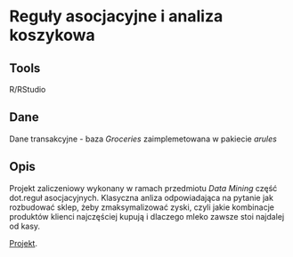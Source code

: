 # Reguły asocjacyjne i analiza koszykowa

## Tools
R/RStudio

## Dane
Dane transakcyjne - baza _Groceries_ zaimplemetowana w pakiecie _arules_

## Opis
Projekt zaliczeniowy wykonany w ramach przedmiotu _Data Mining_ część dot.reguł asocjacyjnych. Klasyczna anliza odpowiadająca na pytanie jak rozbudować sklep, żeby zmaksymalizować zyski, czyli jakie kombinacje produktów klienci najczęściej kupują i dlaczego mleko zawsze stoi najdalej od kasy.

[Projekt](https://j-smola.github.io/portfolio/ARules_in_Groceries_JS.html).